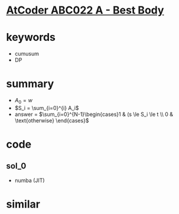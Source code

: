 # [AtCoder ABC022 A - Best Body](https://atcoder.jp/contests/abc022/tasks/abc022_a)


# keywords 
- cumusum
- DP


# summary 
- $A_0 = w$
- $S_i = \sum_{i=0}^{i} A_i$
- answer = $\sum_{i=0}^{N-1}\begin{cases}1 & (s \le S_i \le t \\ 0 & \text{otherwise} \end{cases}$


# code 
## sol_0
- numba (JIT)

# similar 


